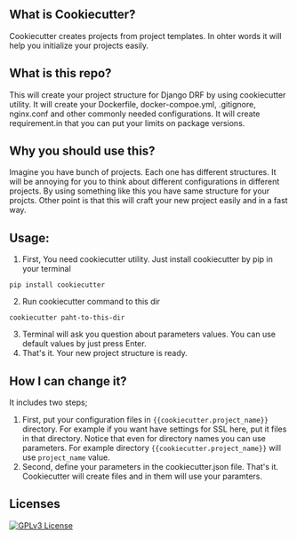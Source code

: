 ## What is Cookiecutter?
Cookiecutter creates projects from project templates. In ohter words it will help you initialize your projects easily.


## What is this repo?
This will create your project structure for Django DRF by using cookiecutter utility. It will create your Dockerfile, docker-compoe.yml, .gitignore, nginx.conf and other commonly needed configurations. It will create requirement.in that you can put your limits on package versions.


## Why you should use this?
Imagine you have bunch of projects. Each one has different structures. It will be annoying for you to think about different configurations in different projects. By using something like this you have same structure for your projcts.
Other point is that this will craft your new project easily and in a fast way.


## Usage:
1. First, You need cookiecutter utility. Just install cookiecutter by pip in your terminal
 ```
 pip install cookiecutter
 ```
2. Run cookiecutter command to this dir
```
cookiecutter paht-to-this-dir
```
3. Terminal will ask you question about parameters values. You can use default values by just press Enter.
4. That's it. Your new project structure is ready.

## How I can change it?
It includes two steps;
1. First, put your configuration files in `{{cookiecutter.project_name}}` directory. For example if you want have settings for SSL here, put it files in that directory. Notice that even for directory names you can use parameters. For example directory `{{cookiecutter.project_name}}` will use `project_name` value.
2. Second, define your parameters in the cookiecutter.json file.
That's it. Cookiecutter will create files and in them will use your paramters.


## Licenses
[![GPLv3 License](https://img.shields.io/badge/License-GPL%20v3-yellow.svg)](https://opensource.org/licenses/)



